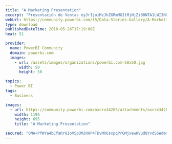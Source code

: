 ```yaml
---
title: "A Marketing Presentation"
excerpt: "Presentación de Ventas eyJrIjoiMzJhZGRmMGItMjNjZi00NTA1LWI3NGQtNDQ3MDNjYzhhM2NiIiwidCI6ImYyMmFlZDcyLTc1YmMtNDI2YS1hOGQzLTFiYTgyNmY0ODI4MSIsImMiOjR9"
webUrl: https://community.powerbi.com/t5/Data-Stories-Gallery/A-Marketing-Presentation/m-p/425992
type: download
publishedDateTime: 2018-05-26T17:19:00Z
heat: 51

provider:
  name: PowerBI Community
  domain: powerbi.com
  images:
    - url: /assets/images/organizations/powerbi.com-50x50.jpg
      width: 50
      height: 50

topics:
  - Power BI
tags:
  - Business

images:
  - url: https://community.powerbi.com/oxcrx34285/attachments/oxcrx34285/DataStoriesGallery/1925/1/OfficeConsulting_03.png
    width: 1195
    height: 695
    title: "A Marketing Presentation"

secured: "0NA+PfWYa4bCfaRr8IoV5pOMJRHP4TDvMR6sxpqPrGMjxewKVud8YvdS6Wdmxnwcx6tQRL5+14b5+n+11XqqNxtJwY0rGFmz5K5y0C7kL4dtzCXEJT6oR5Gbr4E418sCGwrCc3m2jQQqbH76NEXiLpuJIVPSwv9dm+Aj0Sfb/nDtjcwHlX/sahhLrqwMMCX+pcff5D/17leCB4udWGH4wOZSclnzISdZtAvgN095VTr8Y2p+F/bBVSh01Gy6g1oJBgNRQVomHuZQ/6igpLNg35nq2RTCNUzDwx2DpImsMkFeou3Us7wmgGXZOctXZOo2auQm3YOrKv0OqyPvbEfDQBmBZJyBHUImq7XPBcEJas4vXuszN+IY6BG4v/X9GgBz;pbLulVzzROfYf1pGJJEQqQ=="
---
```


